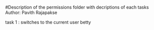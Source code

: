 #Description of the permissions folder with decriptions of each tasks
Author:  Pavith Rajapakse

task 1 : switches to the current user betty


